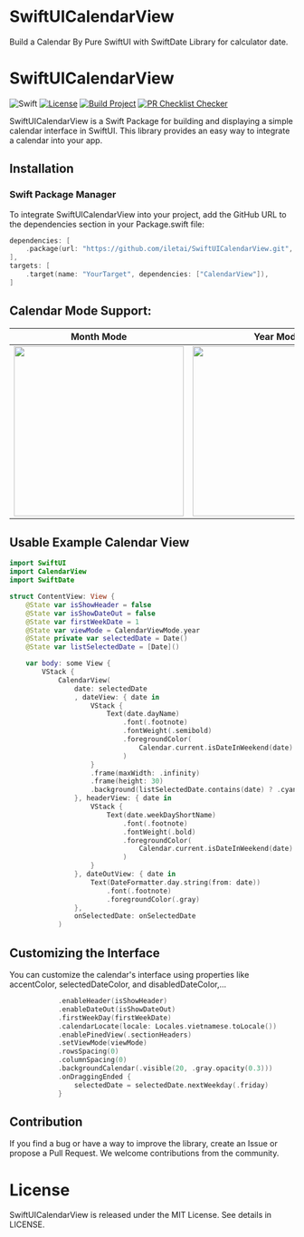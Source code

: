 # SwiftUICalendarView
Build a Calendar By Pure SwiftUI with SwiftDate Library for calculator date.

# SwiftUICalendarView

![Swift](https://img.shields.io/badge/Swift-5.9-orange.svg)
[![License](https://img.shields.io/badge/License-MIT-blue.svg)](LICENSE)
[![Build Project](https://github.com/iletai/SwiftUICalendarView/actions/workflows/build.yml/badge.svg)](https://github.com/iletai/SwiftUICalendarView/actions/workflows/build.yml)
[![PR Checklist Checker](https://github.com/iletai/SwiftUICalendarView/actions/workflows/checklist_pullrequest.yml/badge.svg)](https://github.com/iletai/SwiftUICalendarView/actions/workflows/checklist_pullrequest.yml)

SwiftUICalendarView is a Swift Package for building and displaying a simple calendar interface in SwiftUI. This library provides an easy way to integrate a calendar into your app.

## Installation

### Swift Package Manager

To integrate SwiftUICalendarView into your project, add the GitHub URL to the dependencies section in your Package.swift file:

```swift
dependencies: [
    .package(url: "https://github.com/iletai/SwiftUICalendarView.git", from: "1.0.4"),
],
targets: [
    .target(name: "YourTarget", dependencies: ["CalendarView"]),
]
```


## Calendar Mode Support: 
 
|  Month Mode 	| Year Mode  	|  Week Mode 	|
|---	|---	|---	|
|  <img src="https://github.com/iletai/SwiftUICalendarView/assets/26614687/36233624-3dac-4283-b03a-0fd3c092584d" width="300"> 	|   <img src="https://github.com/iletai/SwiftUICalendarView/assets/26614687/343820a3-c3bb-484b-8166-18142105f4a5" width="300"> 	|  <img src="https://github.com/iletai/SwiftUICalendarView/assets/26614687/deb6fd83-916b-4c17-b9e6-46b6d53bb294" width="300">  	|

## Usable Example Calendar View

```swift
import SwiftUI
import CalendarView
import SwiftDate

struct ContentView: View {
    @State var isShowHeader = false
    @State var isShowDateOut = false
    @State var firstWeekDate = 1
    @State var viewMode = CalendarViewMode.year
    @State private var selectedDate = Date()
    @State var listSelectedDate = [Date]()

    var body: some View {
        VStack {
            CalendarView(
                date: selectedDate
                , dateView: { date in
                    VStack {
                        Text(date.dayName)
                            .font(.footnote)
                            .fontWeight(.semibold)
                            .foregroundColor(
                                Calendar.current.isDateInWeekend(date) ? .red : .black
                            )
                    }
                    .frame(maxWidth: .infinity)
                    .frame(height: 30)
                    .background(listSelectedDate.contains(date) ? .cyan : .clear)
                }, headerView: { date in
                    VStack {
                        Text(date.weekDayShortName)
                            .font(.footnote)
                            .fontWeight(.bold)
                            .foregroundColor(
                                Calendar.current.isDateInWeekend(date) ? .red : .black
                            )
                    }
                }, dateOutView: { date in
                    Text(DateFormatter.day.string(from: date))
                        .font(.footnote)
                        .foregroundColor(.gray)
                },
                onSelectedDate: onSelectedDate
            )
```

## Customizing the Interface
You can customize the calendar's interface using properties like accentColor, selectedDateColor, and disabledDateColor,...
```swift
            .enableHeader(isShowHeader)
            .enableDateOut(isShowDateOut)
            .firstWeekDay(firstWeekDate)
            .calendarLocate(locale: Locales.vietnamese.toLocale())
            .enablePinedView(.sectionHeaders)
            .setViewMode(viewMode)
            .rowsSpacing(0)
            .columnSpacing(0)
            .backgroundCalendar(.visible(20, .gray.opacity(0.3)))
            .onDraggingEnded {
                selectedDate = selectedDate.nextWeekday(.friday)
            }
```

## Contribution
If you find a bug or have a way to improve the library, create an Issue or propose a Pull Request. We welcome contributions from the community.

# License
SwiftUICalendarView is released under the MIT License. See details in LICENSE.
